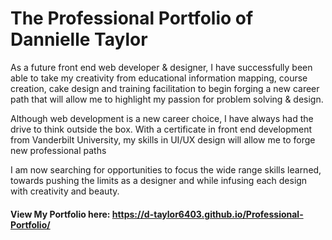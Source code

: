 # The Professional Portfolio of Dannielle Taylor

As a future front end web developer & designer, I have successfully been able to take my creativity from educational information mapping, course creation, cake design and training facilitation to begin forging a new career path that will allow me to highlight my passion for problem solving & design.

Although web development is a new career choice, I have always had the drive to think outside the box. With a certificate in front end development from Vanderbilt University, my skills in UI/UX design will allow me to forge new professional paths

I am now searching for opportunities to focus the wide range skills learned, towards pushing the limits as a designer and while infusing each design with creativity and beauty.


#### View My Portfolio here: https://d-taylor6403.github.io/Professional-Portfolio/  
